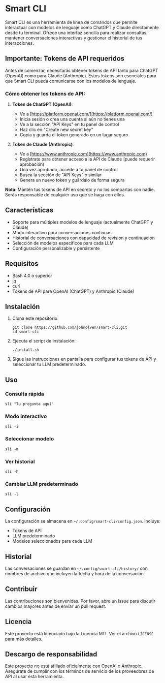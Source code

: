 # Smart CLI

Smart CLI es una herramienta de línea de comandos que permite interactuar con modelos de lenguaje como ChatGPT y Claude directamente desde tu terminal. Ofrece una interfaz sencilla para realizar consultas, mantener conversaciones interactivas y gestionar el historial de tus interacciones.

## Importante: Tokens de API requeridos

Antes de comenzar, necesitarás obtener tokens de API tanto para ChatGPT (OpenAI) como para Claude (Anthropic). Estos tokens son esenciales para que Smart CLI pueda comunicarse con los modelos de lenguaje.

### Cómo obtener los tokens de API:

1. **Token de ChatGPT (OpenAI)**:
   - Ve a [https://platform.openai.com/](https://platform.openai.com/)
   - Inicia sesión o crea una cuenta si aún no tienes una
   - Ve a la sección "API Keys" en tu panel de control
   - Haz clic en "Create new secret key"
   - Copia y guarda el token generado en un lugar seguro

2. **Token de Claude (Anthropic)**:
   - Ve a [https://www.anthropic.com](https://www.anthropic.com)
   - Regístrate para obtener acceso a la API de Claude (puede requerir aprobación)
   - Una vez aprobado, accede a tu panel de control
   - Busca la sección de "API Keys" o similar
   - Genera un nuevo token y guárdalo de forma segura

**Nota**: Mantén tus tokens de API en secreto y no los compartas con nadie. Serás responsable de cualquier uso que se haga con ellos.

## Características

- Soporte para múltiples modelos de lenguaje (actualmente ChatGPT y Claude)
- Modo interactivo para conversaciones continuas
- Historial de conversaciones con capacidad de revisión y continuación
- Selección de modelos específicos para cada LLM
- Configuración personalizable y persistente

## Requisitos

- Bash 4.0 o superior
- jq
- curl
- Tokens de API para OpenAI (ChatGPT) y Anthropic (Claude)

## Instalación

1. Clona este repositorio:
   ```
   git clone https://github.com/johnolven/smart-cli.git
   cd smart-cli
   ```

2. Ejecuta el script de instalación:
   ```
   ./install.sh
   ```

3. Sigue las instrucciones en pantalla para configurar tus tokens de API y seleccionar tu LLM predeterminado.

## Uso

### Consulta rápida
```
sli "Tu pregunta aquí"
```

### Modo interactivo
```
sli -i
```

### Seleccionar modelo
```
sli -m
```

### Ver historial
```
sli -h
```

### Cambiar LLM predeterminado
```
sli -l
```

## Configuración

La configuración se almacena en `~/.config/smart-cli/config.json`. Incluye:

- Tokens de API
- LLM predeterminado
- Modelos seleccionados para cada LLM

## Historial

Las conversaciones se guardan en `~/.config/smart-cli/history/` con nombres de archivo que incluyen la fecha y hora de la conversación.

## Contribuir

Las contribuciones son bienvenidas. Por favor, abre un issue para discutir cambios mayores antes de enviar un pull request.

## Licencia

Este proyecto está licenciado bajo la Licencia MIT. Ver el archivo `LICENSE` para más detalles.

## Descargo de responsabilidad

Este proyecto no está afiliado oficialmente con OpenAI o Anthropic. Asegúrate de cumplir con los términos de servicio de los proveedores de API al usar esta herramienta.